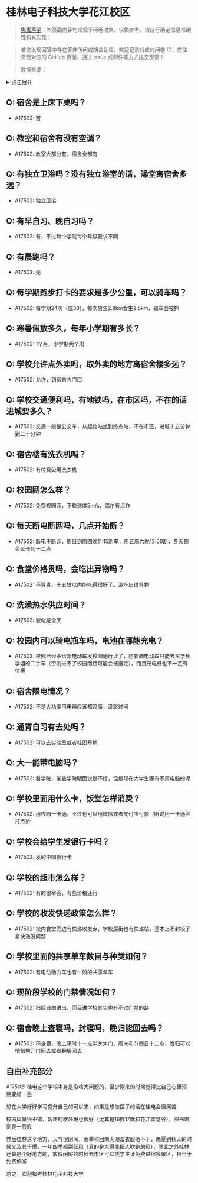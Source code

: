 # 桂林电子科技大学花江校区

> [免责声明](https://colleges.chat/#_3)：本页面内容均来源于问卷收集，仅供参考，请自行确定信息准确性和真实性！

> 若您发现回答中存在答非所问或胡言乱语，欢迎记录对应的问卷 ID，前往页面对应的 GitHub 页面，通过 issue 或邮件等方式提交反馈！

> 数据来源：

<details><summary>点击展开</summary>
<ul>
<li>A17502: 匿名 (2023 年 06 月)</li>
</ul>
</details>

## Q: 宿舍是上床下桌吗？

- A17502: 否

## Q: 教室和宿舍有没有空调？

- A17502: 教室大部分有，宿舍全都有

## Q: 有独立卫浴吗？没有独立浴室的话，澡堂离宿舍多远？

- A17502: 独立卫浴

## Q: 有早自习、晚自习吗？

- A17502: 有，不过每个学院每个年级要求不同

## Q: 有晨跑吗？

- A17502: 无

## Q: 每学期跑步打卡的要求是多少公里，可以骑车吗？

- A17502: 每学期24次（或30），每次男生2.8km女生2.5km，骑车会被抓

## Q: 寒暑假放多久，每年小学期有多长？

- A17502: 1个月，小学期两个周

## Q: 学校允许点外卖吗，取外卖的地方离宿舍楼多远？

- A17502: 允许，到宿舍大门口

## Q: 学校交通便利吗，有地铁吗，在市区吗，不在的话进城要多久？

- A17502: 交通一般是公交车，从起始站坐到终点站，不在市区，进城十五分钟到二十分钟

## Q: 宿舍楼有洗衣机吗？

- A17502: 有付费公用洗衣机

## Q: 校园网怎么样？

- A17502: 免费校园网，下载速度5m/s，偶尔有点炸

## Q: 每天断电断网吗，几点开始断？

- A17502: 断电不断网，周日到周四晚11:15断电，周五周六晚12:00断，冬天都会延长到十二点

## Q: 食堂价格贵吗，会吃出异物吗？

- A17502: 不算贵，十五块以内能吃得很好了。没吃出过异物

## Q: 洗澡热水供应时间？

- A17502: 貌似是全天

## Q: 校园内可以骑电瓶车吗，电池在哪能充电？

- A17502: 校园已经不给新电动车发校园通行证了，想要骑电动车只能去买学长学姐的二手车（否则进不了校园而且可能会被拖走），而且充电桩也不一定有位置

## Q: 宿舍限电情况？

- A17502: 不是大功率用电器应该都没事，没跳过闸

## Q: 通宵自习有去处吗？

- A17502: 可以去实验室或者社团基地

## Q: 大一能带电脑吗？

- A17502: 看学院，某些学院明面说是不给，但是现在大学生哪有不用电脑的呢

## Q: 学校里面用什么卡，饭堂怎样消费？

- A17502: 用校园一卡通，不过也可以用微信或者支付宝付款（听说用一卡通会打点折

## Q: 学校会给学生发银行卡吗？

- A17502: 发的中国银行卡

## Q: 学校的超市怎么样？

- A17502: 有的很宰客，有些价格还行

## Q: 学校的收发快递政策怎么样？

- A17502: 校内食堂旁边有快递收发点，学校后街也有快递站，基本上不封校了拿快递没问题

## Q: 学校里面的共享单车数目与种类如何？

- A17502: 有电动助力车也有一般的共享单车

## Q: 现阶段学校的门禁情况如何？

- A17502: 扫脸自由进出，而且进学校其实也有不过门禁的路

## Q: 宿舍晚上查寝吗，封寝吗，晚归能回去吗？

- A17502: 不查寝，晚上平时十一点半关大门，周末和节假日十二点，晚归可以悄悄地开门回去或者翻墙回去

## 自由补充部分

A17502: 桂电这个学校本身是没啥大问题的，至少刚来的时候觉得比自己心里预期要好一些

想在大学好好学习提升自己的可以来，如果是想做摆子的话在桂电会很痛苦

校园风景很不错，新建的楼环境也很好（尤其是16教17教和花江智慧谷），图书馆倒是一般般

然后桂林这个地方，天气很阴间，雨季和回南天潮湿衣服晒不干，晚夏到秋天的时候又及其干燥，一年四季都刮妖风（真的是大得能把人吹跑的风），除此之外桂林还算是个好地方的，放假闲暇的时候去市区可以凭学生证免费进很多景区，相当于免费旅游

总之，欢迎报考桂林电子科技大学